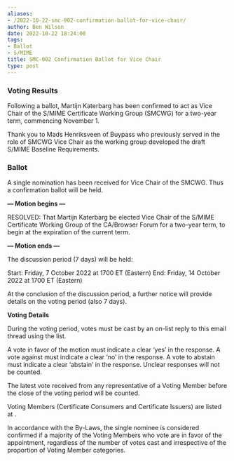 ```yaml
---
aliases:
- /2022-10-22-smc-002-confirmation-ballot-for-vice-chair/
author: Ben Wilson
date: 2022-10-22 18:24:00
tags:
- Ballot
- S/MIME
title: SMC-002 Confirmation Ballot for Vice Chair
type: post
---
```


### Voting Results

Following a ballot, Martijn Katerbarg has been confirmed to act as Vice Chair of the S/MIME Certificate Working Group (SMCWG) for a two-year term, commencing November 1.

Thank you to Mads Henriksveen of Buypass who previously served in the role of SMCWG Vice Chair as the working group developed the draft S/MIME Baseline Requirements.

### Ballot

A single nomination has been received for Vice Chair of the SMCWG. Thus a confirmation ballot will be held.

**— Motion begins —**

RESOLVED: That Martijn Katerbarg be elected Vice Chair of the S/MIME Certificate Working Group of the CA/Browser Forum for a two-year term, to begin at the expiration of the current term.

**— Motion ends —**

The discussion period (7 days) will be held:

Start: Friday, 7 October 2022 at 1700 ET (Eastern)
End: Friday, 14 October 2022 at 1700 ET (Eastern)

At the conclusion of the discussion period, a further notice will provide details on the voting period (also 7 days).

**Voting Details**

During the voting period, votes must be cast by an on-list reply to this email thread using the list.

A vote in favor of the motion must indicate a clear ‘yes’ in the response. A vote against must indicate a clear ‘no’ in the response. A vote to abstain must indicate a clear ‘abstain’ in the response. Unclear responses will not be counted.

The latest vote received from any representative of a Voting Member before the close of the voting period will be counted.

Voting Members (Certificate Consumers and Certificate Issuers) are listed at .

In accordance with the By-Laws, the single nominee is considered confirmed if a majority of the Voting Members who vote are in favor of the appointment, regardless of the number of votes cast and irrespective of the proportion of Voting Member categories.